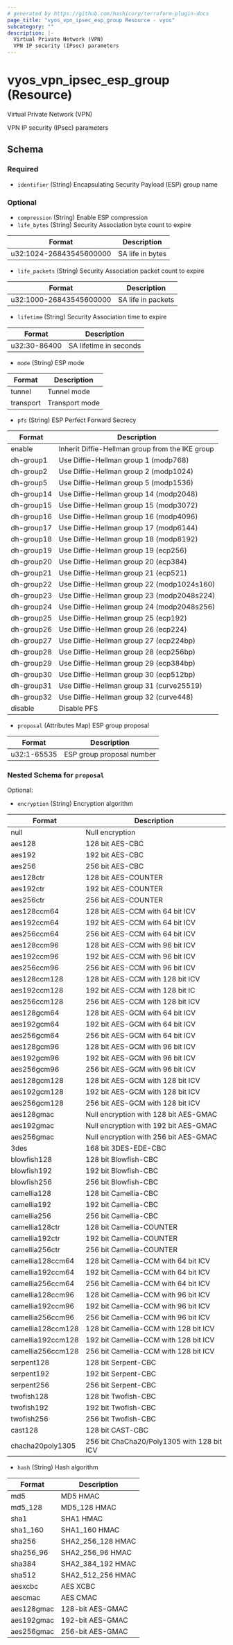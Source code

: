 ```yaml
---
# generated by https://github.com/hashicorp/terraform-plugin-docs
page_title: "vyos_vpn_ipsec_esp_group Resource - vyos"
subcategory: ""
description: |-
  Virtual Private Network (VPN)
  VPN IP security (IPsec) parameters
---
```


# vyos_vpn_ipsec_esp_group (Resource)

Virtual Private Network (VPN)

VPN IP security (IPsec) parameters



<!-- schema generated by tfplugindocs -->
## Schema

### Required

- `identifier` (String) Encapsulating Security Payload (ESP) group name

### Optional

- `compression` (String) Enable ESP compression
- `life_bytes` (String) Security Association byte count to expire

|  Format  |  Description  |
|----------|---------------|
|  u32:1024-26843545600000  |  SA life in bytes  |
- `life_packets` (String) Security Association packet count to expire

|  Format  |  Description  |
|----------|---------------|
|  u32:1000-26843545600000  |  SA life in packets  |
- `lifetime` (String) Security Association time to expire

|  Format  |  Description  |
|----------|---------------|
|  u32:30-86400  |  SA lifetime in seconds  |
- `mode` (String) ESP mode

|  Format  |  Description  |
|----------|---------------|
|  tunnel  |  Tunnel mode  |
|  transport  |  Transport mode  |
- `pfs` (String) ESP Perfect Forward Secrecy

|  Format  |  Description  |
|----------|---------------|
|  enable  |  Inherit Diffie-Hellman group from the IKE group  |
|  dh-group1  |  Use Diffie-Hellman group 1 (modp768)  |
|  dh-group2  |  Use Diffie-Hellman group 2 (modp1024)  |
|  dh-group5  |  Use Diffie-Hellman group 5 (modp1536)  |
|  dh-group14  |  Use Diffie-Hellman group 14 (modp2048)  |
|  dh-group15  |  Use Diffie-Hellman group 15 (modp3072)  |
|  dh-group16  |  Use Diffie-Hellman group 16 (modp4096)  |
|  dh-group17  |  Use Diffie-Hellman group 17 (modp6144)  |
|  dh-group18  |  Use Diffie-Hellman group 18 (modp8192)  |
|  dh-group19  |  Use Diffie-Hellman group 19 (ecp256)  |
|  dh-group20  |  Use Diffie-Hellman group 20 (ecp384)  |
|  dh-group21  |  Use Diffie-Hellman group 21 (ecp521)  |
|  dh-group22  |  Use Diffie-Hellman group 22 (modp1024s160)  |
|  dh-group23  |  Use Diffie-Hellman group 23 (modp2048s224)  |
|  dh-group24  |  Use Diffie-Hellman group 24 (modp2048s256)  |
|  dh-group25  |  Use Diffie-Hellman group 25 (ecp192)  |
|  dh-group26  |  Use Diffie-Hellman group 26 (ecp224)  |
|  dh-group27  |  Use Diffie-Hellman group 27 (ecp224bp)  |
|  dh-group28  |  Use Diffie-Hellman group 28 (ecp256bp)  |
|  dh-group29  |  Use Diffie-Hellman group 29 (ecp384bp)  |
|  dh-group30  |  Use Diffie-Hellman group 30 (ecp512bp)  |
|  dh-group31  |  Use Diffie-Hellman group 31 (curve25519)  |
|  dh-group32  |  Use Diffie-Hellman group 32 (curve448)  |
|  disable  |  Disable PFS  |
- `proposal` (Attributes Map) ESP group proposal

|  Format  |  Description  |
|----------|---------------|
|  u32:1-65535  |  ESP group proposal number  | (see [below for nested schema](#nestedatt--proposal))

<a id="nestedatt--proposal"></a>
### Nested Schema for `proposal`

Optional:

- `encryption` (String) Encryption algorithm

|  Format  |  Description  |
|----------|---------------|
|  null  |  Null encryption  |
|  aes128  |  128 bit AES-CBC  |
|  aes192  |  192 bit AES-CBC  |
|  aes256  |  256 bit AES-CBC  |
|  aes128ctr  |  128 bit AES-COUNTER  |
|  aes192ctr  |  192 bit AES-COUNTER  |
|  aes256ctr  |  256 bit AES-COUNTER  |
|  aes128ccm64  |  128 bit AES-CCM with 64 bit ICV  |
|  aes192ccm64  |  192 bit AES-CCM with 64 bit ICV  |
|  aes256ccm64  |  256 bit AES-CCM with 64 bit ICV  |
|  aes128ccm96  |  128 bit AES-CCM with 96 bit ICV  |
|  aes192ccm96  |  192 bit AES-CCM with 96 bit ICV  |
|  aes256ccm96  |  256 bit AES-CCM with 96 bit ICV  |
|  aes128ccm128  |  128 bit AES-CCM with 128 bit ICV  |
|  aes192ccm128  |  192 bit AES-CCM with 128 bit IC  |
|  aes256ccm128  |  256 bit AES-CCM with 128 bit ICV  |
|  aes128gcm64  |  128 bit AES-GCM with 64 bit ICV  |
|  aes192gcm64  |  192 bit AES-GCM with 64 bit ICV  |
|  aes256gcm64  |  256 bit AES-GCM with 64 bit ICV  |
|  aes128gcm96  |  128 bit AES-GCM with 96 bit ICV  |
|  aes192gcm96  |  192 bit AES-GCM with 96 bit ICV  |
|  aes256gcm96  |  256 bit AES-GCM with 96 bit ICV  |
|  aes128gcm128  |  128 bit AES-GCM with 128 bit ICV  |
|  aes192gcm128  |  192 bit AES-GCM with 128 bit ICV  |
|  aes256gcm128  |  256 bit AES-GCM with 128 bit ICV  |
|  aes128gmac  |  Null encryption with 128 bit AES-GMAC  |
|  aes192gmac  |  Null encryption with 192 bit AES-GMAC  |
|  aes256gmac  |  Null encryption with 256 bit AES-GMAC  |
|  3des  |  168 bit 3DES-EDE-CBC  |
|  blowfish128  |  128 bit Blowfish-CBC  |
|  blowfish192  |  192 bit Blowfish-CBC  |
|  blowfish256  |  256 bit Blowfish-CBC  |
|  camellia128  |  128 bit Camellia-CBC  |
|  camellia192  |  192 bit Camellia-CBC  |
|  camellia256  |  256 bit Camellia-CBC  |
|  camellia128ctr  |  128 bit Camellia-COUNTER  |
|  camellia192ctr  |  192 bit Camellia-COUNTER  |
|  camellia256ctr  |  256 bit Camellia-COUNTER  |
|  camellia128ccm64  |  128 bit Camellia-CCM with 64 bit ICV  |
|  camellia192ccm64  |  192 bit Camellia-CCM with 64 bit ICV  |
|  camellia256ccm64  |  256 bit Camellia-CCM with 64 bit ICV  |
|  camellia128ccm96  |  128 bit Camellia-CCM with 96 bit ICV  |
|  camellia192ccm96  |  192 bit Camellia-CCM with 96 bit ICV  |
|  camellia256ccm96  |  256 bit Camellia-CCM with 96 bit ICV  |
|  camellia128ccm128  |  128 bit Camellia-CCM with 128 bit ICV  |
|  camellia192ccm128  |  192 bit Camellia-CCM with 128 bit ICV  |
|  camellia256ccm128  |  256 bit Camellia-CCM with 128 bit ICV  |
|  serpent128  |  128 bit Serpent-CBC  |
|  serpent192  |  192 bit Serpent-CBC  |
|  serpent256  |  256 bit Serpent-CBC  |
|  twofish128  |  128 bit Twofish-CBC  |
|  twofish192  |  192 bit Twofish-CBC  |
|  twofish256  |  256 bit Twofish-CBC  |
|  cast128  |  128 bit CAST-CBC  |
|  chacha20poly1305  |  256 bit ChaCha20/Poly1305 with 128 bit ICV  |
- `hash` (String) Hash algorithm

|  Format  |  Description  |
|----------|---------------|
|  md5  |  MD5 HMAC  |
|  md5_128  |  MD5_128 HMAC  |
|  sha1  |  SHA1 HMAC  |
|  sha1_160  |  SHA1_160 HMAC  |
|  sha256  |  SHA2_256_128 HMAC  |
|  sha256_96  |  SHA2_256_96 HMAC  |
|  sha384  |  SHA2_384_192 HMAC  |
|  sha512  |  SHA2_512_256 HMAC  |
|  aesxcbc  |  AES XCBC  |
|  aescmac  |  AES CMAC  |
|  aes128gmac  |  128-bit AES-GMAC  |
|  aes192gmac  |  192-bit AES-GMAC  |
|  aes256gmac  |  256-bit AES-GMAC  |
